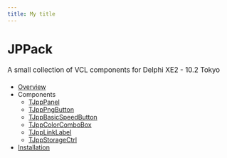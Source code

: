 ```yaml
---
title: My title
---
```


# JPPack

<div style="margin: 20px 0px 20px 0px; font-size: 1.1em;">A small collection of VCL components for Delphi XE2 - 10.2 Tokyo</div>

- [Overview](overview.md)
- Components
  * [TJppPanel](TJppPanel.md)
  * [TJppPngButton](TJppPngButton.md)
  * [TJppBasicSpeedButton](TJppBasicSpeedButton.md)
  * [TJppColorComboBox](TJppColorComboBox.md)
  * [TJppLinkLabel](TJppLinkLabel.md)
  * [TJppStorageCtrl](TJppStorageCtrl.md)
- [Installation](Installation.md)

